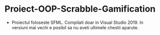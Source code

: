 # Proiect-OOP-Scrabble-Gamification

* Proiectul foloseste SFML. Compilati doar in Visual Studio 2019. In versiuni mai vechi e posibil sa nu aveti ultimele chestii aparute.
